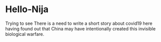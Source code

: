 # Hello-Nija
Trying to see
There is a need to write a short story about covid19 here having found out that China may have intentionally created this invisible biological warfare.
